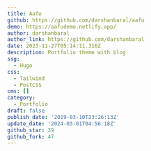 ```yaml
---
title: Aafu
github: https://github.com/darshanbaral/aafu
demo: https://aafudemo.netlify.app/
author: darshanbaral
author_link: https://github.com/darshanbaral
date: 2023-11-27T05:14:11.316Z
description: Portfolio theme with blog
ssg:
  - Hugo
css:
  - Tailwind
  - PostCSS
cms: []
category:
  - Portfolio
draft: false
publish_date: '2019-03-10T23:26:13Z'
update_date: '2024-03-01T04:56:18Z'
github_star: 39
github_fork: 47
---
```

